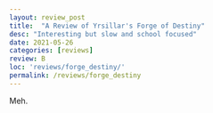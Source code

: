 ```yaml
---
layout: review_post
title:  "A Review of Yrsillar's Forge of Destiny"
desc: "Interesting but slow and school focused"
date: 2021-05-26
categories: [reviews]
review: B
loc: 'reviews/forge_destiny/'
permalink: /reviews/forge_destiny
---
```


Meh.
